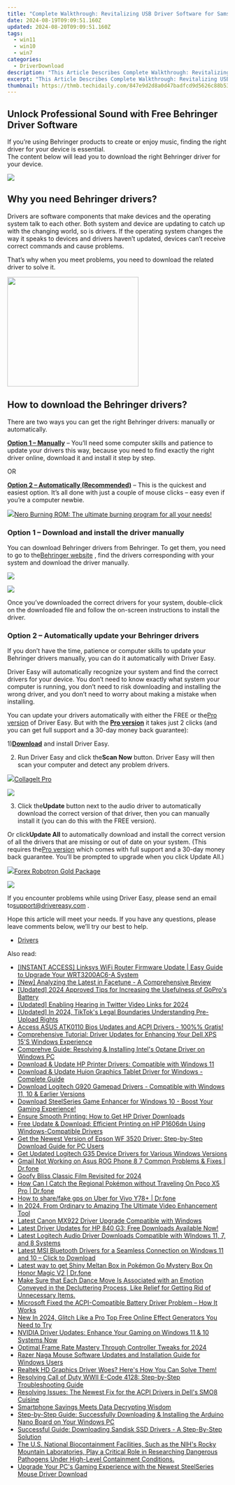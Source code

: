 ```yaml
---
title: "Complete Walkthrough: Revitalizing USB Driver Software for Samsung Devices"
date: 2024-08-19T09:09:51.160Z
updated: 2024-08-20T09:09:51.160Z
tags:
  - win11
  - win10
  - win7
categories:
  - DriverDownload
description: "This Article Describes Complete Walkthrough: Revitalizing USB Driver Software for Samsung Devices"
excerpt: "This Article Describes Complete Walkthrough: Revitalizing USB Driver Software for Samsung Devices"
thumbnail: https://thmb.techidaily.com/847e9d2d8a0d47badfcd9d5626c88b53e1ba638bb9d9c4cb9258cac1b011715e.png
---
```


## Unlock Professional Sound with Free Behringer Driver Software

If you’re using Behringer products to create or enjoy music, finding the right driver for your device is essential.  
 The content below will lead you to download the right Behringer driver for your device.

<!-- affiliate ads begin -->
<a href="https://secure.2checkout.com/order/checkout.php?PRODS=3546200&QTY=1&AFFILIATE=108875&CART=1"><img src="http://www.binteko.com/sites/default/files/banner01_468x60a.gif" border="0"></a>
<!-- affiliate ads end -->
## Why you need Behringer drivers?

 Drivers are software components that make devices and the operating system talk to each other. Both system and device are updating to catch up with the changing world, so is drivers. If the operating system changes the way it speaks to devices and drivers haven’t updated, devices can’t receive correct commands and cause problems.

 That’s why when you meet problems, you need to download the related driver to solve it.

<!-- affiliate ads begin -->
<a href="https://modlily.sjv.io/c/5597632/1997817/17059" target="_top" id="1997817"><img src="//a.impactradius-go.com/display-ad/17059-1997817" border="0" alt="" width="300" height="250"/></a><img height="0" width="0" src="https://imp.pxf.io/i/5597632/1997817/17059" style="position:absolute;visibility:hidden;" border="0" />
<!-- affiliate ads end -->
## How to download the Behringer drivers?

 There are two ways you can get the right Behringer drivers: manually or automatically.  

**[Option 1 – Manually](https://tools.techidaily.com/drivereasy/download/)**  – You’ll need some computer skills and patience to update your drivers this way, because you need to find exactly the right driver online, download it and install it step by step.

OR

**[Option 2 – Automatically (Recommended)](https://www.drivereasy.com/knowledge/download-behringer-drivers/#op2)**  – This is the quickest and easiest option. It’s all done with just a couple of mouse clicks – easy even if you’re a computer newbie.

<!-- affiliate ads begin -->
<a href="https://store.nero.com/order/checkout.php?PRODS=39694080&QTY=1&AFFILIATE=108875&CART=1"><img src="http://cdnwww.nero.com/nero-com-wAssets/img/banners/2023/nbr/fire/Screenshot_1red_gb.jpg" border="0">Nero Burning ROM:
The ultimate burning program for all your needs!</a>
<!-- affiliate ads end -->
### Option 1 – Download and install the driver manually

 You can download Behringer drivers from Behringer. To get them, you need to go to the[Behringer website](https://www.behringer.com/Categories/c/Behringer/Downloads) , find the drivers corresponding with your system and download the driver manually.

<!-- affiliate ads begin -->
<a href="https://store.nero.com/order/checkout.php?PRODS=42296855&QTY=1&AFFILIATE=108875&CART=1"><img src="http://cdnwww.nero.com/nero-com-wAssets/img/banners/2023/recode/Nero_Recode_Screen_2.png" border="0"></a>
<!-- affiliate ads end -->
![](https://images.drivereasy.com/wp-content/uploads/2019/05/41-1024x637.jpg)

 Once you’ve downloaded the correct drivers for your system, double-click on the downloaded file and follow the on-screen instructions to install the driver.

### Option 2 – Automatically update your Behringer drivers

 If you don’t have the time, patience or computer skills to update your Behringer drivers manually, you can do it automatically with Driver Easy.

 Driver Easy will automatically recognize your system and find the correct drivers for your device. You don’t need to know exactly what system your computer is running, you don’t need to risk downloading and installing the wrong driver, and you don’t need to worry about making a mistake when installing.

 You can update your drivers automatically with either the FREE or the[Pro version](https://tools.techidaily.com/drivereasy/download/) of Driver Easy. But with the **[Pro version](https://tools.techidaily.com/drivereasy/download/)**  it takes just 2 clicks (and you can get full support and a 30-day money back guarantee):

 1)[**Download**](https://tools.techidaily.com/drivereasy/download/) and install Driver Easy.

 2) Run Driver Easy and click the**Scan Now** button. Driver Easy will then scan your computer and detect any problem drivers.

<!-- affiliate ads begin -->
<a href="https://secure.2checkout.com/order/checkout.php?PRODS=4530091&QTY=1&AFFILIATE=108875&CART=1"><img src="https://www.pearlmountainsoft.com/n_img/product/cit_win/banScrn.jpg" border="0">CollageIt Pro</a>
<!-- affiliate ads end -->
![](https://images.drivereasy.com/wp-content/uploads/2019/05/42.jpg)

 3) Click the**Update** button next to the audio driver to automatically download the correct version of that driver, then you can manually install it (you can do this with the FREE version).  

 Or click**Update All** to automatically download and install the correct version of all the drivers that are missing or out of date on your system. (This requires the[Pro version](https://tools.techidaily.com/drivereasy/download/) which comes with full support and a 30-day money back guarantee. You’ll be prompted to upgrade when you click Update All.)

<!-- affiliate ads begin -->
<a href="https://secure.2checkout.com/order/checkout.php?PRODS=4727541&QTY=1&AFFILIATE=108875&CART=1"><img src="https://secure.avangate.com/images/merchant/5f4f7141b65a730b4efb0e0d51f63e94/products/copy_copy_forexrobotronbox.gif" border="0">Forex Robotron Gold Package</a>
<!-- affiliate ads end -->
![](https://images.drivereasy.com/wp-content/uploads/2019/05/43.jpg)

 If you encounter problems while using Driver Easy, please send an email to[support@drivereasy.com](https://tools.techidaily.com/drivereasy/download/) .

 Hope this article will meet your needs. If you have any questions, please leave comments below, we’ll try our best to help.  

* [Drivers](https://tools.techidaily.com/drivereasy/download/)

<ins class="adsbygoogle"
     style="display:block"
     data-ad-format="autorelaxed"
     data-ad-client="ca-pub-7571918770474297"
     data-ad-slot="1223367746"></ins>



<ins class="adsbygoogle"
     style="display:block"
     data-ad-client="ca-pub-7571918770474297"
     data-ad-slot="8358498916"
     data-ad-format="auto"
     data-full-width-responsive="true"></ins>

<span class="atpl-alsoreadstyle">Also read:</span>
<div><ul>
<li><a href="https://win-dash.techidaily.com/instant-access-linksys-wifi-router-firmware-update-easy-guide-to-upgrade-your-wrt3200ac6-a-system/"><u>[INSTANT ACCESS] Linksys WiFi Router Firmware Update | Easy Guide to Upgrade Your WRT3200AC6-A System</u></a></li>
<li><a href="https://extra-tips.techidaily.com/new-analyzing-the-latest-in-facetune-a-comprehensive-review/"><u>[New] Analyzing the Latest in Facetune - A Comprehensive Review</u></a></li>
<li><a href="https://fox-blue.techidaily.com/updated-2024-approved-tips-for-increasing-the-usefulness-of-gopros-battery/"><u>[Updated] 2024 Approved  Tips for Increasing the Usefulness of GoPro's Battery</u></a></li>
<li><a href="https://twitter-videos.techidaily.com/updated-enabling-hearing-in-twitter-video-links-for-2024/"><u>[Updated] Enabling Hearing in Twitter Video Links for 2024</u></a></li>
<li><a href="https://tiktok-video-files.techidaily.com/updated-in-2024-tiktoks-legal-boundaries-understanding-pre-upload-rights/"><u>[Updated] In 2024, TikTok's Legal Boundaries  Understanding Pre-Upload Rights</u></a></li>
<li><a href="https://win-dash.techidaily.com/access-asus-atk0110-bios-updates-and-acpi-drivers-100-gratis/"><u>Access ASUS ATK0110 Bios Updates and ACPI Drivers - 100%% Gratis!</u></a></li>
<li><a href="https://win-dash.techidaily.com/comprehensive-tutorial-driver-updates-for-enhancing-your-dell-xps-15s-windows-experience/"><u>Comprehensive Tutorial: Driver Updates for Enhancing Your Dell XPS 15'S Windows Experience</u></a></li>
<li><a href="https://win-dash.techidaily.com/comprehve-guide-resolving-and-installing-intels-optane-driver-on-windows-pc/"><u>Comprehve Guide: Resolving & Installing Intel's Optane Driver on Windows PC</u></a></li>
<li><a href="https://win-dash.techidaily.com/download-and-update-hp-printer-drivers-compatible-with-windows-11/"><u>Download & Update HP Printer Drivers: Compatible with Windows 11</u></a></li>
<li><a href="https://win-dash.techidaily.com/download-and-update-huion-graphics-tablet-driver-for-windows-complete-guide/"><u>Download & Update Huion Graphics Tablet Driver for Windows - Complete Guide</u></a></li>
<li><a href="https://win-dash.techidaily.com/download-logitech-g920-gamepad-drivers-compatible-with-windows-11-10-and-earlier-versions/"><u>Download Logitech G920 Gamepad Drivers - Compatible with Windows 11, 10 & Earlier Versions</u></a></li>
<li><a href="https://win-dash.techidaily.com/1722966144891-download-steelseries-game-enhancer-for-windows-10-boost-your-gaming-experience/"><u>Download SteelSeries Game Enhancer for Windows 10 - Boost Your Gaming Experience!</u></a></li>
<li><a href="https://win-dash.techidaily.com/ensure-smooth-printing-how-to-get-hp-driver-downloads/"><u>Ensure Smooth Printing: How to Get HP Driver Downloads</u></a></li>
<li><a href="https://win-dash.techidaily.com/free-update-and-download-efficient-printing-on-hp-p1606dn-using-windows-compatible-drivers/"><u>Free Update & Download: Efficient Printing on HP P1606dn Using Windows-Compatible Drivers</u></a></li>
<li><a href="https://win-dash.techidaily.com/get-the-newest-version-of-epson-wf-3520-driver-step-by-step-download-guide-for-pc-users/"><u>Get the Newest Version of Epson WF 3520 Driver: Step-by-Step Download Guide for PC Users</u></a></li>
<li><a href="https://win-dash.techidaily.com/get-updated-logitech-g35-device-drivers-for-various-windows-versions/"><u>Get Updated Logitech G35 Device Drivers for Various Windows Versions</u></a></li>
<li><a href="https://howto.techidaily.com/gmail-not-working-on-asus-rog-phone-8-7-common-problems-and-fixes-drfone-by-drfone-fix-android-problems-fix-android-problems/"><u>Gmail Not Working on Asus ROG Phone 8 7 Common Problems & Fixes | Dr.fone</u></a></li>
<li><a href="https://some-techniques.techidaily.com/goofy-bliss-classic-film-revisited-for-2024/"><u>Goofy Bliss  Classic Film Revisited for 2024</u></a></li>
<li><a href="https://pokemon-go-android.techidaily.com/how-can-i-catch-the-regional-pokemon-without-traveling-on-poco-x5-pro-drfone-by-drfone-virtual-android/"><u>How Can I Catch the Regional Pokémon without Traveling On Poco X5 Pro | Dr.fone</u></a></li>
<li><a href="https://fake-location.techidaily.com/how-to-sharefake-gps-on-uber-for-vivo-y78plus-drfone-by-drfone-virtual-android/"><u>How to share/fake gps on Uber for Vivo Y78+ | Dr.fone</u></a></li>
<li><a href="https://ai-driven-video-production.techidaily.com/in-2024-from-ordinary-to-amazing-the-ultimate-video-enhancement-tool/"><u>In 2024, From Ordinary to Amazing The Ultimate Video Enhancement Tool</u></a></li>
<li><a href="https://win-dash.techidaily.com/latest-canon-mx922-driver-upgrade-compatible-with-windows/"><u>Latest Canon MX922 Driver Upgrade Compatible with Windows</u></a></li>
<li><a href="https://win-dash.techidaily.com/1722978251082-latest-driver-updates-for-hp-840-g3-free-downloads-available-now/"><u>Latest Driver Updates for HP 840 G3: Free Downloads Available Now!</u></a></li>
<li><a href="https://win-dash.techidaily.com/latest-logitech-audio-driver-downloads-compatible-with-windows-11-7-and-8-systems/"><u>Latest Logitech Audio Driver Downloads Compatible with WIndows 11, 7, and 8 Systems</u></a></li>
<li><a href="https://win-dash.techidaily.com/latest-msi-bluetooth-drivers-for-a-seamless-connection-on-windows-11-and-10-click-to-download/"><u>Latest MSI Bluetooth Drivers for a Seamless Connection on Windows 11 and 10 – Click to Download</u></a></li>
<li><a href="https://pokemon-go-android.techidaily.com/latest-way-to-get-shiny-meltan-box-in-pokemon-go-mystery-box-on-honor-magic-v2-drfone-by-drfone-virtual-android/"><u>Latest way to get Shiny Meltan Box in Pokémon Go Mystery Box On Honor Magic V2 | Dr.fone</u></a></li>
<li><a href="https://win-dash.techidaily.com/make-sure-that-each-dance-move-is-associated-with-an-emotion-conveyed-in-the-decluttering-process-like-relief-for-getting-rid-of-unnecessary-items/"><u>Make Sure that Each Dance Move Is Associated with an Emotion Conveyed in the Decluttering Process, Like Relief for Getting Rid of Unnecessary Items.</u></a></li>
<li><a href="https://win-dash.techidaily.com/microsoft-fixed-the-acpi-compatible-battery-driver-problem-how-it-works/"><u>Microsoft Fixed the ACPI-Compatible Battery Driver Problem – How It Works</u></a></li>
<li><a href="https://smart-video-editing.techidaily.com/new-in-2024-glitch-like-a-pro-top-free-online-effect-generators-you-need-to-try/"><u>New In 2024, Glitch Like a Pro Top Free Online Effect Generators You Need to Try</u></a></li>
<li><a href="https://win-dash.techidaily.com/1722953046648-nvidia-driver-updates-enhance-your-gaming-on-windows-11-and-10-systems-now/"><u>NVIDIA Driver Updates: Enhance Your Gaming on Windows 11 & 10 Systems Now</u></a></li>
<li><a href="https://extra-support.techidaily.com/optimal-frame-rate-mastery-through-controller-tweaks-for-2024/"><u>Optimal Frame Rate Mastery Through Controller Tweaks for 2024</u></a></li>
<li><a href="https://win-dash.techidaily.com/razer-naga-mouse-software-updates-and-installation-guide-for-windows-users/"><u>Razer Naga Mouse Software Updates and Installation Guide for Windows Users</u></a></li>
<li><a href="https://win-dash.techidaily.com/realtek-hd-graphics-driver-woes-heres-how-you-can-solve-them/"><u>Realtek HD Graphics Driver Woes? Here's How You Can Solve Them!</u></a></li>
<li><a href="https://win-answers.techidaily.com/resolving-call-of-duty-wwii-e-code-4128-step-by-step-troubleshooting-guide/"><u>Resolving Call of Duty WWII E-Code 4128: Step-by-Step Troubleshooting Guide</u></a></li>
<li><a href="https://win-dash.techidaily.com/1722956098059-resolving-issues-the-newest-fix-for-the-acpi-drivers-in-dells-smo8-cuisine/"><u>Resolving Issues: The Newest Fix for the ACPI Drivers in Dell's SMO8 Cuisine</u></a></li>
<li><a href="https://tech-hub.techidaily.com/smartphone-savings-meets-data-decrypting-wisdom/"><u>Smartphone Savings Meets Data Decrypting Wisdom</u></a></li>
<li><a href="https://win-dash.techidaily.com/step-by-step-guide-successfully-downloading-and-installing-the-arduino-nano-board-on-your-windows-pc/"><u>Step-by-Step Guide: Successfully Downloading & Installing the Arduino Nano Board on Your Windows PC</u></a></li>
<li><a href="https://win-dash.techidaily.com/successful-guide-downloading-sandisk-ssd-drivers-a-step-by-step-solution/"><u>Successful Guide: Downloading Sandisk SSD Drivers - A Step-By-Step Solution</u></a></li>
<li><a href="https://win-dash.techidaily.com/the-us-national-biocontainment-facilities-such-as-the-nihs-rocky-mountain-laboratories-play-a-critical-role-in-researching-dangerous-pathogens-under-high-le43/"><u>The U.S. National Biocontainment Facilities, Such as the NIH's Rocky Mountain Laboratories, Play a Critical Role in Researching Dangerous Pathogens Under High-Level Containment Conditions.</u></a></li>
<li><a href="https://win-dash.techidaily.com/upgrade-your-pcs-gaming-experience-with-the-newest-steelseries-mouse-driver-download/"><u>Upgrade Your PC's Gaming Experience with the Newest SteelSeries Mouse Driver Download</u></a></li>
</ul></div>
